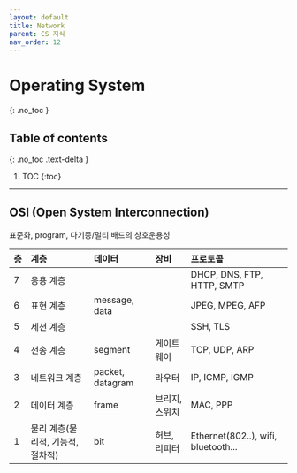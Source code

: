 ```yaml
---
layout: default
title: Network
parent: CS 지식
nav_order: 12
---
```


# Operating System
{: .no_toc }

## Table of contents
{: .no_toc .text-delta }

1. TOC
{:toc}

---

## OSI (Open System Interconnection)

표준화, program, 다기종/멀티 배드의 상호운용성

|층 | 계층                        | 데이터             | 장비         | 프로토콜                             |
|:-|:---------------------------|:------------------|:-----------|:-----------------------------------|
|7 | 응용 계층                    |                   |             | DHCP, DNS, FTP, HTTP, SMTP        |
|6 | 표현 계층                    | message, data     |             | JPEG, MPEG, AFP                   |
|5 | 세션 계층                    |                   |             | SSH, TLS                          |
|4 | 전송 계층                    | segment           | 게이트 웨이    | TCP, UDP, ARP                     |
|3 | 네트워크 계층                  | packet, datagram | 라우터        | IP, ICMP, IGMP                    |
|2 | 데이터 계층                   | frame             | 브리지, 스위치 | MAC, PPP                          |
|1 | 물리 계층(물리적, 기능적, 절차적)  | bit               | 허브, 리피터  | Ethernet(802..), wifi, bluetooth...|
